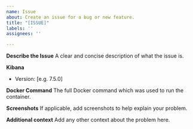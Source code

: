 ```yaml
---
name: Issue
about: Create an issue for a bug or new feature.
title: "[ISSUE]"
labels: ''
assignees: ''

---
```


**Describe the Issue**
A clear and concise description of what the issue is.

**Kibana**
- Version: [e.g. 7.5.0]

**Docker Command**
The full Docker command which was used to run the container.

**Screenshots**
If applicable, add screenshots to help explain your problem.

**Additional context**
Add any other context about the problem here.
